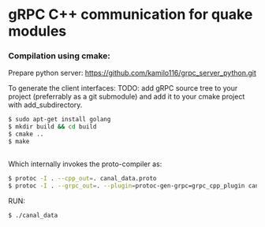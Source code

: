 # gRPC C++ communication for quake modules 
### Compilation using cmake:

Prepare python server:
https://github.com/kamilo116/grpc_server_python.git


To generate the client interfaces:
TODO:  add gRPC source tree to your project (preferrably as a git submodule) and add it to your cmake project with add_subdirectory.

```sh
$ sudo apt-get install golang
$ mkdir build && cd build
$ cmake ..
$ make
 
```
Which internally invokes the proto-compiler as:

```sh
$ protoc -I . --cpp_out=. canal_data.proto
$ protoc -I . --grpc_out=. --plugin=protoc-gen-grpc=grpc_cpp_plugin canal_data.proto
```
RUN:
```sh
$ ./canal_data
 
```


